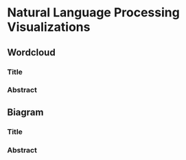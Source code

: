 # Natural Language Processing Visualizations

## Wordcloud
### Title

### Abstract

## Biagram 
### Title

### Abstract


